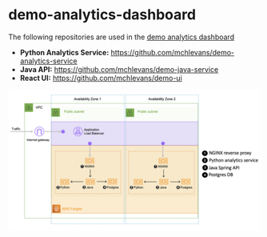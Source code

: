 # demo-analytics-dashboard
The following repositories are used in the [demo analytics dashboard](http://analyticsloadbalancer-1260159310.us-east-1.elb.amazonaws.com/)

- **Python Analytics Service:** https://github.com/mchlevans/demo-analytics-service
- **Java API:** https://github.com/mchlevans/demo-java-service
- **React UI:** https://github.com/mchlevans/demo-ui

![alt text](https://github.com/mchlevans/demo-ui/blob/main/src/static/diagram.png)
